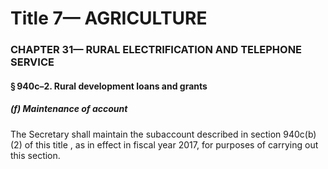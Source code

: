 
# Title 7— AGRICULTURE
### CHAPTER 31— RURAL ELECTRIFICATION AND TELEPHONE SERVICE
#### § 940c–2. Rural development loans and grants
##### (f) Maintenance of account

The Secretary shall maintain the subaccount described in section 940c(b)(2) of this title , as in effect in fiscal year 2017, for purposes of carrying out this section.
